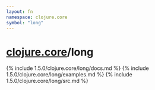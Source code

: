 ```yaml
---
layout: fn
namespace: clojure.core
symbol: "long"
---
```


# [clojure.core](../)/long

{% include 1.5.0/clojure.core/long/docs.md %}
{% include 1.5.0/clojure.core/long/examples.md %}
{% include 1.5.0/clojure.core/long/src.md %}


